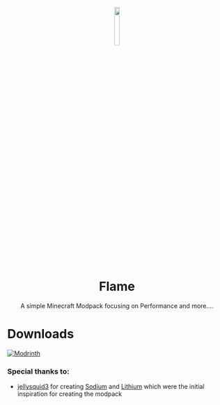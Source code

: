 <div align="center">
  
<img src="https://github.com/OOrigamii/Flame/blob/main/.flame_icons.png" width="15%" height="15%">

# Flame

A simple Minecraft Modpack focusing on Performance and more....

<div align="left">

# Downloads
[![Modrinth][img-modrinth]][url-modrinth]

### Special thanks to:
- [jellysquid3][url-credits-jellysquid3] for creating [Sodium][url-credits-jellysquid3-sodium] and [Lithium][url-credits-jellysquid3-lithium] which were the initial inspiration for creating the modpack

<!-- Images -->
[img-modrinth]: <https://img.shields.io/modrinth/dt/flame?style=for-the-badge&logo=Modrinth&label=Modrinth&labelColor=black&color=darkgreen>

<!-- URLs -->
[url-credits-jellysquid3]: <https://github.com/jellysquid3>
[url-credits-jellysquid3-lithium]: <https://modrinth.com/mod/lithium>
[url-credits-jellysquid3-sodium]: <https://modrinth.com/mod/sodium>
[url-modrinth]: <https://modrinth.com/modpack/flame>
